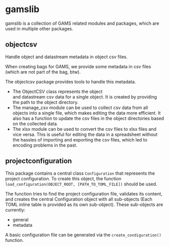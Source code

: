 # gamslib

gamslib is a collection of GAMS related modules and packages, which are used in multiple other packages.

## objectcsv

Handle object and datastream metadata in object csv files.

When creating bags for GAMS, we provide some metadata in csv
files (which are not part of the bag, btw).

The objectcsv package provides tools to handle this metadata.

  * The ObjectCSV class represents the object    
    and datastream csv data for a single object. It is created by providing the 
    path to the  object directory. 
  * The manage_csv module can be used to collect csv data from all objects 
    into a single file, which makes editing the data more efficient.
    It also has a function to update the csv files in the object directories 
    based on the collected data.
  * The xlsx module can be used to convert the csv files to xlsx files 
    and vice versa. This is useful for editing the data in a spreadsheet 
    without the hassles of importing and exporting the csv files, which 
    led to encoding problems in the past.

## projectconfiguration

This package contains a central class `Configuration` that represents the 
project configuration. To create this object, the function 
`load_configuration(OBJECT_ROOT, [PATH_TO_TOML_FILE])` should be used.

The function tries to find the project configuration file, validates 
its content, and creates the central Configuration object with all 
sub-objects (Each TOML inline table is provided as its own sub-object). 
These sub-objects are currently:

  * general
  * metadata

A basic configuration file can be generated via the `create_condiguration()` function.